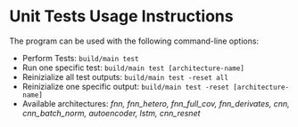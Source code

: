 # Unit Tests Usage Instructions

The program can be used with the following command-line options:

- Perform Tests: `build/main test`
- Run one specific test: `build/main test [architecture-name]`
- Reinizialize all test outputs: `build/main test -reset all`
- Reinizialize one specific output: `build/main test -reset [architecture-name]`
- Available architectures: *fnn, fnn_hetero, fnn_full_cov, fnn_derivates, cnn, cnn_batch_norm, autoencoder, lstm, cnn_resnet*
